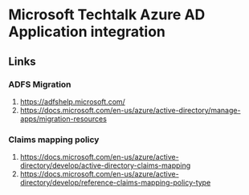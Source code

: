 # Microsoft Techtalk Azure AD Application integration

## Links
### ADFS Migration
1. https://adfshelp.microsoft.com/
2. https://docs.microsoft.com/en-us/azure/active-directory/manage-apps/migration-resources

### Claims mapping policy
1. https://docs.microsoft.com/en-us/azure/active-directory/develop/active-directory-claims-mapping
2. https://docs.microsoft.com/en-us/azure/active-directory/develop/reference-claims-mapping-policy-type
